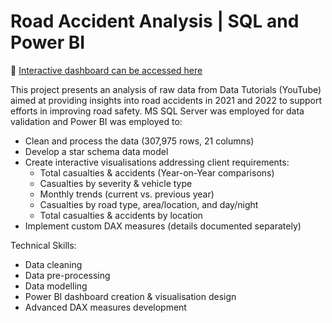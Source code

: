 # Road Accident Analysis | SQL and Power BI
🔗 [Interactive dashboard can be accessed here](https://www.novypro.com/project/road-accident-analysis-74)

This project presents an analysis of raw data from Data Tutorials (YouTube) aimed at providing insights into road accidents in 2021 and 2022 to support efforts in improving road safety. MS SQL Server was employed for data validation and Power BI was employed to:

- Clean and process the data (307,975 rows, 21 columns)
- Develop a star schema data model
- Create interactive visualisations addressing client requirements:
  * Total casualties & accidents (Year-on-Year comparisons)
  * Casualties by severity & vehicle type
  * Monthly trends (current vs. previous year)
  * Casualties by road type, area/location, and day/night
  * Total casualties & accidents by location
- Implement custom DAX measures (details documented separately)

Technical Skills:

- Data cleaning
- Data pre-processing
- Data modelling
- Power BI dashboard creation & visualisation design
- Advanced DAX measures development
